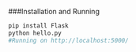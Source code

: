 ###Installation and Running

```sh
pip install Flask
python hello.py
#Running on http://localhost:5000/
```